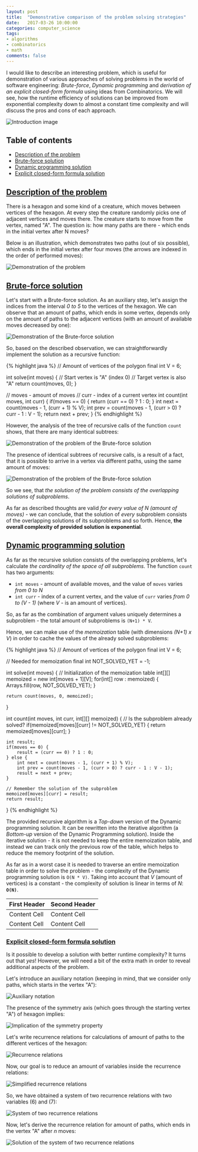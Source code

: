 ```yaml
---
layout: post
title:  "Demonstrative comparison of the problem solving strategies"
date:   2017-03-26 10:00:00
categories: computer_science
tags:
- algorithms
- combinatorics
- math
comments: false
---
```


I would like to describe an interesting problem, which is useful for demonstration of various approaches of solving problems in the world of software engineering: *Brute-force*, *Dynamic programming* and *derivation of an explicit closed-form formula* using ideas from Combinatorics.
We will see, how the runtime efficiency of solutions can be improved from exponential complexity down to almost a constant time complexity and will discuss the pros and cons of each approach.

![Introduction image](/images/problem_solving_algorithms_and_math/img1.png)

## Table of contents
* [Description of the problem]({{page.url}}#description-of-the-problem)
* [Brute-force solution]({{page.url}}#brute-force-solution)
* [Dynamic programming solution]({{page.url}}#dynamic-programming-solution)
* [Explicit closed-form formula solution]({{page.url}}#explicit-closed-form-formula-solution)

<!--more-->

## [Description of the problem](#description-of-the-problem) ##


There is a hexagon and some kind of a creature, which moves between vertices of the hexagon. At every step the creature randomly picks one of adjacent vertices and moves there. The creature starts to move from the vertex, named "A". The question is: how many paths are there - which ends in the initial vertex after N moves?

Below is an illustration, which demonstrates two paths (out of six possible), which ends in the initial vertex after four moves (the arrows are indexed in the order of performed moves):

![Demonstration of the problem](/images/problem_solving_algorithms_and_math/img2.png)


## [Brute-force solution](#brute-force-solution) ##

Let's start with a Brute-force solution. 
As an auxiliary step, let's assign the indices from the interval *0 to 5* to the vertices of the hexagon.
We can observe that an amount of paths, which ends in some vertex, 
depends only on the amount of paths to the adjacent vertices (with an amount of available moves decreased by one):

![Demonstration of the Brute-force solution](/images/problem_solving_algorithms_and_math/img3.png)

So, based on the described observation, we can straightforwardly implement the solution as a recursive function:

{% highlight java %}
// Amount of vertices of the polygon
final int V = 6;

int solve(int moves) {
    // Start vertex is "A" (index 0)
    // Target vertex is also "A"
    return count(moves, 0);
}

// moves - amount of moves
// curr  - index of a current vertex
int count(int moves, int curr) {
	if(moves == 0) { return (curr == 0) ? 1 : 0; }
	int next = count(moves - 1, (curr + 1) % V);
	int prev = count(moves - 1, (curr > 0) ? curr - 1 : V - 1);
	return next + prev;
}
{% endhighlight %}

However, the analysis of the tree of recursive calls of the function `count` shows, that there are many identical subtrees:

![Demonstration of the problem of the Brute-force solution](/images/problem_solving_algorithms_and_math/img5.png)

The presence of identical subtrees of recursive calls, is a result of a fact, that it is possible to arrive in a vertex via different paths, using the same amount of moves:

![Demonstration of the problem of the Brute-force solution](/images/problem_solving_algorithms_and_math/img4.png)

So we see, that *the solution of the problem consists of the overlapping solutions of subproblems*.

As far as described thoughts are valid *for every value of N (amount of moves)* - we can conclude, that the solution of *every* subproblem consists of the overlapping solutions of its subproblems and so forth.
Hence, **the overall complexity of provided solution is exponential**.

## [Dynamic programming solution](#dynamic-programming-solution) ##

As far as the recursive solution consists of the overlapping problems, let's calculate *the cardinality of the space of all subproblems*. 
The function `count` has two arguments: 
- `int moves` - amount of available moves, and the value of `moves` varies *from 0 to N*
- `int curr` - index of a current vertex, and the value of `curr` varies *from 0 to (V - 1)* (where *V* - is an amount of vertices).  

So, as far as the combination of argument values uniquely determines a subproblem - the total amount of subproblems is `(N+1) * V`.

Hence, we can make use of the *memoization* table (with dimensions *(N+1) x V*) in order to cache the values of the already solved subproblems:

{% highlight java %}
// Amount of vertices of the polygon
final int V = 6;

// Needed for memoization
final int NOT_SOLVED_YET = -1;

int solve(int moves) {
	// Initialization of the memoization table
    int[][] memoized = new int[moves + 1][V];
	for(int[] row : memoized) { Arrays.fill(row, NOT_SOLVED_YET); }
    
	return count(moves, 0, memoized);
}

int count(int moves, int curr, int[][] memoized) {
    // Is the subproblem already solved?
	if(memoized[moves][curr] != NOT_SOLVED_YET) {
		return memoized[moves][curr];
	}
	
	int result;
	if(moves == 0) {
		result = (curr == 0) ? 1 : 0;
	} else {
		int next = count(moves - 1, (curr + 1) % V);
		int prev = count(moves - 1, (curr > 0) ? curr - 1 : V - 1);
		result = next + prev;
	}

    // Remember the solution of the subproblem
	memoized[moves][curr] = result;
	return result;
}
{% endhighlight %}

The provided recursive algorithm is a *Top-down* version of the Dynamic programming solution. 
It can be rewritten into the iterative algorithm (a *Bottom-up* version of the Dynamic Programming solution). 
Inside the iterative solution - it is not needed to keep the entire memoization table, and instead we can track only the previous row of the table, which helps to reduce the memory footprint of the solution.

As far as in a worst case it is needed to traverse an entire memoization table in order to solve the problem - the complexity of the Dynamic programming solution is `O(N * V)`. 
Taking into account that *V* (amount of vertices) is a constant - the complexity of solution is linear in terms of *N*: **`O(N)`**.

| First Header  | Second Header |
| ------------- | ------------- |
| Content Cell  | Content Cell  |
| Content Cell  | Content Cell  |

### [Explicit closed-form formula solution](#explicit-closed-form-formula-solution) ###

Is it possible to develop a solution with better runtime complexity?
It turns out that *yes*! However, we will need a bit of the extra math in order to reveal additional aspects of the problem.

Let's introduce an auxiliary notation (keeping in mind, that we consider only paths, which starts in the vertex "A"):

![Auxiliary notation](/images/problem_solving_algorithms_and_math/img6.png)

The presence of the symmetry axis (which goes through the starting vertex "A") of hexagon implies:

![Implication of the symmetry property](/images/problem_solving_algorithms_and_math/img7.png)

Let's write recurrence relations for calculations of amount of paths to the different vertices of the hexagon:

![Recurrence relations](/images/problem_solving_algorithms_and_math/img8.png)

Now, our goal is to reduce an amount of variables inside the recurrence relations:

![Simplified recurrence relations](/images/problem_solving_algorithms_and_math/img9.png)

So, we have obtained a system of two recurrence relations with two variables (6) and (7):

![System of two recurrence relations](/images/problem_solving_algorithms_and_math/img10.png)

Now, let's derive the recurrence relation for amount of paths, which ends in the vertex "A" after *n* moves:

![Solution of the system of two recurrence relations](/images/problem_solving_algorithms_and_math/img11.png)